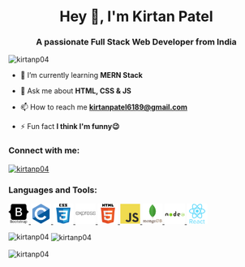 <h1 align="center">Hey 👋, I'm Kirtan Patel</h1>
<h3 align="center" id="h3">A passionate Full Stack Web Developer from India</h3>

<p align="left"> <img src="https://komarev.com/ghpvc/?username=kirtanp04&label=Profile%20views&color=0e75b6&style=flat" alt="kirtanp04" /> </p>

- 🌱 I’m currently learning **MERN Stack**

- 💬 Ask me about **HTML, CSS & JS**

- 📫 How to reach me **kirtanpatel6189@gmail.com**

- ⚡ Fun fact **I think I'm funny😉**

<h3 align="left">Connect with me:</h3>
<p align="left">
<a href="https://instagram.com/kirtanp04" target="blank"><img align="center" src="https://raw.githubusercontent.com/rahuldkjain/github-profile-readme-generator/master/src/images/icons/Social/instagram.svg" alt="kirtanp04" height="30" width="40" /></a>
</p>

<h3 align="left">Languages and Tools:</h3>
<p align="left"> <a href="https://getbootstrap.com" target="_blank" rel="noreferrer"> <img src="https://raw.githubusercontent.com/devicons/devicon/master/icons/bootstrap/bootstrap-plain-wordmark.svg" alt="bootstrap" width="40" height="40"/> </a> <a href="https://www.cprogramming.com/" target="_blank" rel="noreferrer"> <img src="https://raw.githubusercontent.com/devicons/devicon/master/icons/c/c-original.svg" alt="c" width="40" height="40"/> </a> <a href="https://www.w3schools.com/css/" target="_blank" rel="noreferrer"> <img src="https://raw.githubusercontent.com/devicons/devicon/master/icons/css3/css3-original-wordmark.svg" alt="css3" width="40" height="40"/> </a> <a href="https://expressjs.com" target="_blank" rel="noreferrer"> <img src="https://raw.githubusercontent.com/devicons/devicon/master/icons/express/express-original-wordmark.svg" alt="express" width="40" height="40"/> </a> <a href="https://www.w3.org/html/" target="_blank" rel="noreferrer"> <img src="https://raw.githubusercontent.com/devicons/devicon/master/icons/html5/html5-original-wordmark.svg" alt="html5" width="40" height="40"/> </a> <a href="https://developer.mozilla.org/en-US/docs/Web/JavaScript" target="_blank" rel="noreferrer"> <img src="https://raw.githubusercontent.com/devicons/devicon/master/icons/javascript/javascript-original.svg" alt="javascript" width="40" height="40"/> </a> <a href="https://www.mongodb.com/" target="_blank" rel="noreferrer"> <img src="https://raw.githubusercontent.com/devicons/devicon/master/icons/mongodb/mongodb-original-wordmark.svg" alt="mongodb" width="40" height="40"/> </a> <a href="https://nodejs.org" target="_blank" rel="noreferrer"> <img src="https://raw.githubusercontent.com/devicons/devicon/master/icons/nodejs/nodejs-original-wordmark.svg" alt="nodejs" width="40" height="40"/> </a> <a href="https://reactjs.org/" target="_blank" rel="noreferrer"> <img src="https://raw.githubusercontent.com/devicons/devicon/master/icons/react/react-original-wordmark.svg" alt="react" width="40" height="40"/> </a> </p>

<p><img align="left" src="https://github-readme-stats.vercel.app/api/top-langs?username=kirtanp04&show_icons=true&locale=en&layout=compact" alt="kirtanp04" /></p>

<p>&nbsp;<img align="center" src="https://github-readme-stats.vercel.app/api?username=kirtanp04&show_icons=true&locale=en" alt="kirtanp04" /></p>

<p><img align="center" src="https://github-readme-streak-stats.herokuapp.com/?user=kirtanp04&" alt="kirtanp04" /></p>


  
<script>
 const data = document.getElementById("h3")
var i = 0;
var txt = data;
var speed = 50;

function typeWriter() {
  if (i < txt.length) {
    document.getElementById("demo").innerHTML += txt.charAt(i);
    i++;
    setTimeout(typeWriter, speed);
  }
}
  setInterval(()=>{
  typeWriter()})
</script>  
  

